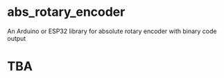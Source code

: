 # abs_rotary_encoder
An Arduino or ESP32 library for absolute rotary encoder with binary code output

# TBA
